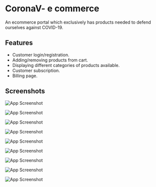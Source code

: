 
# CoronaV- e commerce

An ecommerce portal which exclusively has products needed to defend ourselves against COVID-19.




## Features

-  Customer login/registration.
-  Adding/removing products from cart.
-  Displaying different categories of products available.
-  Customer subscription.
-  Billing page.




## Screenshots

![App Screenshot](https://github.com/sairinraychoudhury/CoronaV/blob/master/snapshots/0.jpg?raw=true)

![App Screenshot](https://github.com/sairinraychoudhury/CoronaV/blob/master/snapshots/1.PNG?raw=true)

![App Screenshot](https://github.com/sairinraychoudhury/CoronaV/blob/master/snapshots/2.png?raw=true)

![App Screenshot](https://github.com/sairinraychoudhury/CoronaV/blob/master/snapshots/3.png?raw=true)

![App Screenshot](https://github.com/sairinraychoudhury/CoronaV/blob/master/snapshots/4.png?raw=true)

![App Screenshot](https://github.com/sairinraychoudhury/CoronaV/blob/master/snapshots/5.png?raw=true)

![App Screenshot](https://github.com/sairinraychoudhury/CoronaV/blob/master/snapshots/6.PNG?raw=true)

![App Screenshot](https://github.com/sairinraychoudhury/CoronaV/blob/master/snapshots/7.PNG?raw=true)

![App Screenshot](https://github.com/sairinraychoudhury/CoronaV/blob/master/snapshots/8.png?raw=true)

